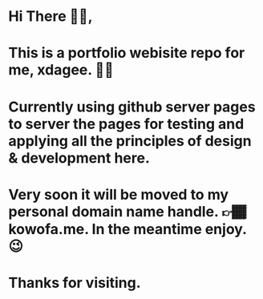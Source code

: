 # Hi There 👋🏾,
# This is a portfolio webisite repo for me, xdagee. 🤴🏾
# Currently using github server pages to server the pages for testing and applying all the principles of design & development here.
# Very soon it will be moved to my personal domain name handle. 👉🏾 kowofa.me. In the meantime enjoy. 😉
# Thanks for visiting.
